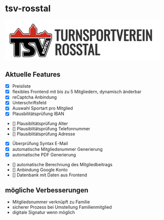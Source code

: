 # tsv-rosstal

![rosstal](/assets_readme/rosstal.png)

## Aktuelle Features 
- [x] Preisliste
- [x] flexibles Frontend mit bis zu 5 Mitgliedern, dynamisch änderbar
- [x] reCaptcha Anbindung
- [x] Unterschriftsfeld
- [x] Auswahl Sportart pro Mitglied
- [x] Plausbilitätsprüfung IBAN
- [] Plausiblitätsprüfung Alter
- [] Plausiblitätsprüfung Telefonnummer
- [] Plausiblitätsprüfung Adresse
- [x] Überprüfung Syntax E-Mail
- [x] automatische Mitgliedsnummer Generierung
- [x] automatische PDF Generierung
- [] automatische Berechnung des Mitgliedbeitrags
- [] Anbindung Google Konto
- [] Datenbank mit Daten aus Frontend


## mögliche Verbesserungen
- Mitgliedsnummer verknüpft zu Familie
- sicherer Prozess bei Umstellung Familienmitglied
- digitale Signatur wenn möglich